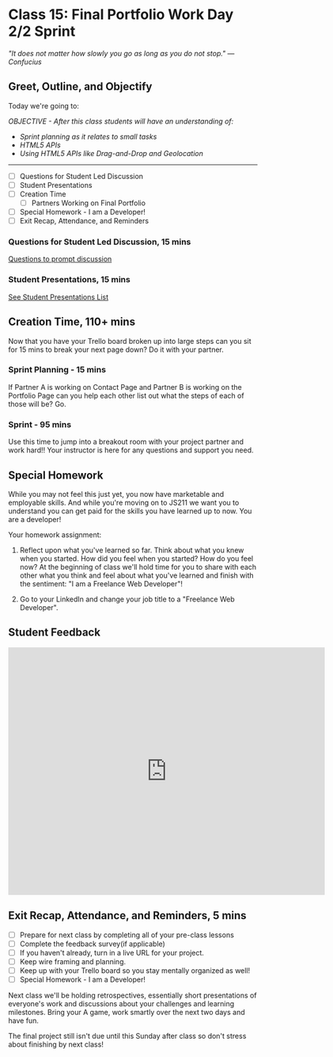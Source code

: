 # Class 15: Final Portfolio Work Day 2/2 Sprint

<!-- ! HIDE FROM STUDENT; INSTRUCTOR ONLY CONTENT -->
<!-- ## Instructor Only Content - HIDE FROM STUDENTS -->

<!-- ! END INSTRUCTOR ONLY CONTENT -->

*"It does not matter how slowly you go as long as you do not stop." —Confucius*

## Greet, Outline, and Objectify

<!-- SMART: Specific, Measurable, Attainable, Relevant, and Timely. -->
<!-- https://examples.yourdictionary.com/well-written-examples-of-learning-objectives.html -->

Today we're going to:
  
*OBJECTIVE - After this class students will have an understanding of:*

* *Sprint planning as it relates to small tasks*
* *HTML5 APIs*
* *Using HTML5 APIs like Drag-and-Drop and Geolocation*

*****

- [ ] Questions for Student Led Discussion
- [ ] Student Presentations
- [ ] Creation Time
    * [ ] Partners Working on Final Portfolio
- [ ] Special Homework - I am a Developer! 
- [ ] Exit Recap, Attendance, and Reminders

### Questions for Student Led Discussion, 15 mins
<!-- This section should be structured with the 5E model: https://lesley.edu/article/empowering-students-the-5e-model-explained -->

[Questions to prompt discussion](./../additionalResources/questionsForDiscussion/qfd-class-15.md)

### Student Presentations, 15 mins

[See Student Presentations List](./../additionalResources/studentPresentations.md)

## Creation Time, 110+ mins

Now that you have your Trello board broken up into large steps can you sit for 15 mins to break your next page down? Do it with your partner.

### Sprint Planning - 15 mins

If Partner A is working on Contact Page and Partner B is working on the Portfolio Page can you help each other list out what the steps of each of those will be? Go.

### Sprint - 95 mins

Use this time to jump into a breakout room with your project partner and work hard!! Your instructor is here for any questions and support you need.

## Special Homework

While you may not feel this just yet, you now have marketable and employable skills. And while you're moving on to JS211 we want you to understand you can get paid for the skills you have learned up to now. You are a developer!

Your homework assignment:

1. Reflect upon what you've learned so far. Think about what you knew when you started. How did you feel when you started? How do you feel now? At the beginning of class we'll hold time for you to share with each other what you think and feel about what you've learned and finish with the sentiment: "I am a Freelance Web Developer"!

2. Go to your LinkedIn and change your job title to a "Freelance Web Developer".

## Student Feedback

<iframe src="https://docs.google.com/forms/d/e/1FAIpQLScjuL10i2xFGMWRwkjtgAL8F1Y5ipMPPjtTCDzkO1ZBcxUYZA/viewform?embedded=true" width="640" height="500" frameborder="0" marginheight="0" marginwidth="0">Loading…</iframe>

## Exit Recap, Attendance, and Reminders, 5 mins

- [ ] Prepare for next class by completing all of your pre-class lessons
- [ ] Complete the feedback survey(if applicable)
- [ ] If you haven't already, turn in a live URL for your project.
- [ ] Keep wire framing and planning.
- [ ] Keep up with your Trello board so you stay mentally organized as well!
- [ ] Special Homework - I am a Developer!

Next class we'll be holding retrospectives, essentially short presentations of everyone's work and discussions about your challenges and learning milestones. Bring your A game, work smartly over the next two days and have fun.

The final project still isn't due until this Sunday after class so don't stress about finishing by next class!

<!-- <iframe id="openedx-zollege" src="https://openedx.zollege.com/feedback" style="width: 100%; height: 500px; border: 0">Browser not compatible.</iframe>
<script src="https://openedx.zollege.com/assets/index.js" type="application/javascript"></script> -->

<!-- TODO Create 3 question exit questions -->

<!-- TODO INSERT Student Feedback From -->

<!-- TODO INSERT *HIDDEN* Instructor Feedback Form -->

